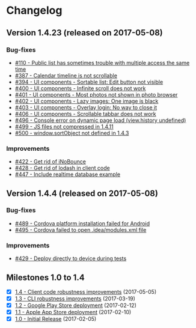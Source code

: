 # Changelog

## Version 1.4.23 (released on 2017-05-08)

### Bug-fixes

- [#110 - Public list has sometimes trouble with multiple access the same time](https://github.com/scriptPilot/app-framework/issues/110)
- [#387 - Calendar timeline is not scrollable](https://github.com/scriptPilot/app-framework/issues/387)
- [#394 - UI components - Sortable list: Edit button not visible](https://github.com/scriptPilot/app-framework/issues/394)
- [#400 - UI components - Infinite scroll does not work](https://github.com/scriptPilot/app-framework/issues/400)
- [#401 - UI components - Most photos not shown in photo browser](https://github.com/scriptPilot/app-framework/issues/401)
- [#402 - UI components - Lazy images: One image is black](https://github.com/scriptPilot/app-framework/issues/402)
- [#403 - UI components - Overlay login: No way to close it](https://github.com/scriptPilot/app-framework/issues/403)
- [#406 - UI components - Scrollable tabbar does not work](https://github.com/scriptPilot/app-framework/issues/406)
- [#496 - Console error on dynamic page load (view.history undefined)](https://github.com/scriptPilot/app-framework/issues/496)
- [#499 - JS files not compressed in 1.4.11](https://github.com/scriptPilot/app-framework/issues/499)
- [#500 - window.sortObject not defined in 1.4.3](https://github.com/scriptPilot/app-framework/issues/500)

### Improvements

- [#422 - Get rid of iNoBounce](https://github.com/scriptPilot/app-framework/issues/422)
- [#428 - Get rid of lodash in client code](https://github.com/scriptPilot/app-framework/issues/428)
- [#447 - Include realtime database example](https://github.com/scriptPilot/app-framework/issues/447)

## Version 1.4.4 (released on 2017-05-08)

### Bug-fixes

- [#489 - Cordova platform installation failed for Android](https://github.com/scriptPilot/app-framework/issues/489)
- [#495 - Cordova failed to open .idea/modules.xml file](https://github.com/scriptPilot/app-framework/issues/495)

### Improvements

- [#429 - Deploy directly to device during tests](https://github.com/scriptPilot/app-framework/issues/429)

## Milestones 1.0 to 1.4

- [x] [1.4 - Client code robustness improvements](https://github.com/scriptPilot/app-framework/milestone/7?closed=1) (2017-05-05)
- [x] [1.3 - CLI robustness improvements](https://github.com/scriptPilot/app-framework/milestone/6?closed=1) (2017-03-19)
- [x] [1.2 - Google Play Store deployment](https://github.com/scriptPilot/app-framework/milestone/5?closed=1) (2017-02-12)
- [x] [1.1 - Apple App Store deployment](https://github.com/scriptPilot/app-framework/milestone/4?closed=1) (2017-02-10)
- [x] [1.0 - Initial Release](https://github.com/scriptPilot/app-framework/milestone/1?closed=1) (2017-02-05)
